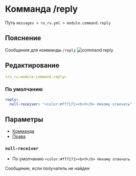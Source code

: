 # Комманда /reply
Путь `messages > ru_ru.yml > module.command.reply`

## Пояснение
Сообщения для комманды `/reply`
![command reply](/commandreply.png)

## Редактирование
```yaml
<ru_ru.module.command.reply>
```

### По умолчанию
```yaml
reply:
  null-receiver: "<color:#ff7171><b>⁉</b> Некому отвечать"
```

## Параметры

- [Комманда](/ru/commands/module/command/reply/)
- [Права](/ru/permissions/module/command/reply/)

### `null-receiver`
- По умолчанию `<color:#ff7171><b>⁉</b> Некому отвечать`

Сообщение, если получатель не найден


